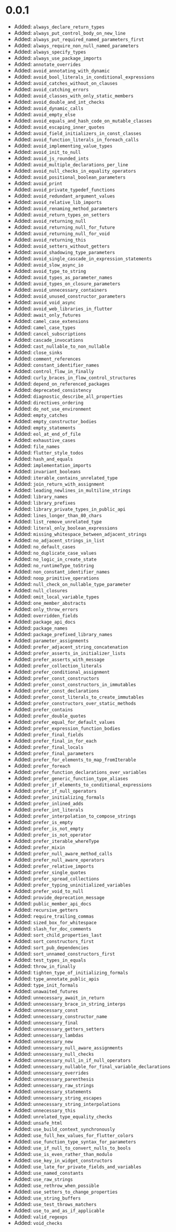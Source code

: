# 0.0.1
- Added: `always_declare_return_types`
- Added: `always_put_control_body_on_new_line`
- Added: `always_put_required_named_parameters_first`
- Added: `always_require_non_null_named_parameters`
- Added: `always_specify_types`
- Added: `always_use_package_imports`
- Added: `annotate_overrides`
- Added: `avoid_annotating_with_dynamic`
- Added: `avoid_bool_literals_in_conditional_expressions`
- Added: `avoid_catches_without_on_clauses`
- Added: `avoid_catching_errors`
- Added: `avoid_classes_with_only_static_members`
- Added: `avoid_double_and_int_checks`
- Added: `avoid_dynamic_calls`
- Added: `avoid_empty_else`
- Added: `avoid_equals_and_hash_code_on_mutable_classes`
- Added: `avoid_escaping_inner_quotes`
- Added: `avoid_field_initializers_in_const_classes`
- Added: `avoid_function_literals_in_foreach_calls`
- Added: `avoid_implementing_value_types`
- Added: `avoid_init_to_null`
- Added: `avoid_js_rounded_ints`
- Added: `avoid_multiple_declarations_per_line`
- Added: `avoid_null_checks_in_equality_operators`
- Added: `avoid_positional_boolean_parameters`
- Added: `avoid_print`
- Added: `avoid_private_typedef_functions`
- Added: `avoid_redundant_argument_values`
- Added: `avoid_relative_lib_imports`
- Added: `avoid_renaming_method_parameters`
- Added: `avoid_return_types_on_setters`
- Added: `avoid_returning_null`
- Added: `avoid_returning_null_for_future`
- Added: `avoid_returning_null_for_void`
- Added: `avoid_returning_this`
- Added: `avoid_setters_without_getters`
- Added: `avoid_shadowing_type_parameters`
- Added: `avoid_single_cascade_in_expression_statements`
- Added: `avoid_slow_async_io`
- Added: `avoid_type_to_string`
- Added: `avoid_types_as_parameter_names`
- Added: `avoid_types_on_closure_parameters`
- Added: `avoid_unnecessary_containers`
- Added: `avoid_unused_constructor_parameters`
- Added: `avoid_void_async`
- Added: `avoid_web_libraries_in_flutter`
- Added: `await_only_futures`
- Added: `camel_case_extensions`
- Added: `camel_case_types`
- Added: `cancel_subscriptions`
- Added: `cascade_invocations`
- Added: `cast_nullable_to_non_nullable`
- Added: `close_sinks`
- Added: `comment_references`
- Added: `constant_identifier_names`
- Added: `control_flow_in_finally`
- Added: `curly_braces_in_flow_control_structures`
- Added: `depend_on_referenced_packages`
- Added: `deprecated_consistency`
- Added: `diagnostic_describe_all_properties`
- Added: `directives_ordering`
- Added: `do_not_use_environment`
- Added: `empty_catches`
- Added: `empty_constructor_bodies`
- Added: `empty_statements`
- Added: `eol_at_end_of_file`
- Added: `exhaustive_cases`
- Added: `file_names`
- Added: `flutter_style_todos`
- Added: `hash_and_equals`
- Added: `implementation_imports`
- Added: `invariant_booleans`
- Added: `iterable_contains_unrelated_type`
- Added: `join_return_with_assignment`
- Added: `leading_newlines_in_multiline_strings`
- Added: `library_names`
- Added: `library_prefixes`
- Added: `library_private_types_in_public_api`
- Added: `lines_longer_than_80_chars`
- Added: `list_remove_unrelated_type`
- Added: `literal_only_boolean_expressions`
- Added: `missing_whitespace_between_adjacent_strings`
- Added: `no_adjacent_strings_in_list`
- Added: `no_default_cases`
- Added: `no_duplicate_case_values`
- Added: `no_logic_in_create_state`
- Added: `no_runtimeType_toString`
- Added: `non_constant_identifier_names`
- Added: `noop_primitive_operations`
- Added: `null_check_on_nullable_type_parameter`
- Added: `null_closures`
- Added: `omit_local_variable_types`
- Added: `one_member_abstracts`
- Added: `only_throw_errors`
- Added: `overridden_fields`
- Added: `package_api_docs`
- Added: `package_names`
- Added: `package_prefixed_library_names`
- Added: `parameter_assignments`
- Added: `prefer_adjacent_string_concatenation`
- Added: `prefer_asserts_in_initializer_lists`
- Added: `prefer_asserts_with_message`
- Added: `prefer_collection_literals`
- Added: `prefer_conditional_assignment`
- Added: `prefer_const_constructors`
- Added: `prefer_const_constructors_in_immutables`
- Added: `prefer_const_declarations`
- Added: `prefer_const_literals_to_create_immutables`
- Added: `prefer_constructors_over_static_methods`
- Added: `prefer_contains`
- Added: `prefer_double_quotes`
- Added: `prefer_equal_for_default_values`
- Added: `prefer_expression_function_bodies`
- Added: `prefer_final_fields`
- Added: `prefer_final_in_for_each`
- Added: `prefer_final_locals`
- Added: `prefer_final_parameters`
- Added: `prefer_for_elements_to_map_fromIterable`
- Added: `prefer_foreach`
- Added: `prefer_function_declarations_over_variables`
- Added: `prefer_generic_function_type_aliases`
- Added: `prefer_if_elements_to_conditional_expressions`
- Added: `prefer_if_null_operators`
- Added: `prefer_initializing_formals`
- Added: `prefer_inlined_adds`
- Added: `prefer_int_literals`
- Added: `prefer_interpolation_to_compose_strings`
- Added: `prefer_is_empty`
- Added: `prefer_is_not_empty`
- Added: `prefer_is_not_operator`
- Added: `prefer_iterable_whereType`
- Added: `prefer_mixin`
- Added: `prefer_null_aware_method_calls`
- Added: `prefer_null_aware_operators`
- Added: `prefer_relative_imports`
- Added: `prefer_single_quotes`
- Added: `prefer_spread_collections`
- Added: `prefer_typing_uninitialized_variables`
- Added: `prefer_void_to_null`
- Added: `provide_deprecation_message`
- Added: `public_member_api_docs`
- Added: `recursive_getters`
- Added: `require_trailing_commas`
- Added: `sized_box_for_whitespace`
- Added: `slash_for_doc_comments`
- Added: `sort_child_properties_last`
- Added: `sort_constructors_first`
- Added: `sort_pub_dependencies`
- Added: `sort_unnamed_constructors_first`
- Added: `test_types_in_equals`
- Added: `throw_in_finally`
- Added: `tighten_type_of_initializing_formals`
- Added: `type_annotate_public_apis`
- Added: `type_init_formals`
- Added: `unawaited_futures`
- Added: `unnecessary_await_in_return`
- Added: `unnecessary_brace_in_string_interps`
- Added: `unnecessary_const`
- Added: `unnecessary_constructor_name`
- Added: `unnecessary_final`
- Added: `unnecessary_getters_setters`
- Added: `unnecessary_lambdas`
- Added: `unnecessary_new`
- Added: `unnecessary_null_aware_assignments`
- Added: `unnecessary_null_checks`
- Added: `unnecessary_null_in_if_null_operators`
- Added: `unnecessary_nullable_for_final_variable_declarations`
- Added: `unnecessary_overrides`
- Added: `unnecessary_parenthesis`
- Added: `unnecessary_raw_strings`
- Added: `unnecessary_statements`
- Added: `unnecessary_string_escapes`
- Added: `unnecessary_string_interpolations`
- Added: `unnecessary_this`
- Added: `unrelated_type_equality_checks`
- Added: `unsafe_html`
- Added: `use_build_context_synchronously`
- Added: `use_full_hex_values_for_flutter_colors`
- Added: `use_function_type_syntax_for_parameters`
- Added: `use_if_null_to_convert_nulls_to_bools`
- Added: `use_is_even_rather_than_modulo`
- Added: `use_key_in_widget_constructors`
- Added: `use_late_for_private_fields_and_variables`
- Added: `use_named_constants`
- Added: `use_raw_strings`
- Added: `use_rethrow_when_possible`
- Added: `use_setters_to_change_properties`
- Added: `use_string_buffers`
- Added: `use_test_throws_matchers`
- Added: `use_to_and_as_if_applicable`
- Added: `valid_regexps`
- Added: `void_checks`
